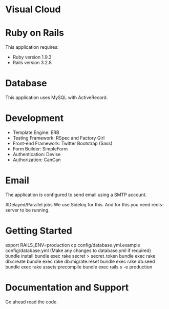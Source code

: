 Visual Cloud
============

# Ruby on Rails

This application requires:

* Ruby version 1.9.3
* Rails version 3.2.8

# Database

This application uses MySQL with ActiveRecord.

# Development
* Template Engine: ERB
* Testing Framework: RSpec and Factory Girl
* Front-end Framework: Twitter Bootstrap (Sass)
* Form Builder: SimpleForm
* Authentication: Devise
* Authorization: CanCan

# Email
The application is configured to send email using a SMTP account.

#Delayed/Parallel jobs
We use Sidekiq for this. And for this you need redis-server to be running.

# Getting Started
export RAILS_ENV=production
cp config/database.yml.example config/database.yml (Make any changes to database.yml if required)
bundle install
bundle exec rake secret > secret_token
bundle exec rake db:create
bundle exec rake db:migrate:reset
bundle exec rake db:seed
bundle exec rake assets:precompile
bundle exec rails s -e production


# Documentation and Support

Go ahead read the code.
